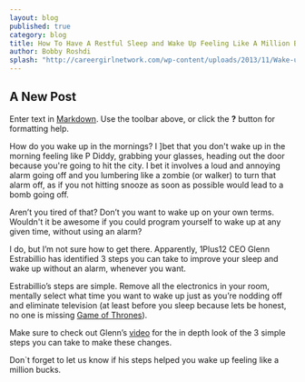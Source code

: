```yaml
---
layout: blog
published: true
category: blog
title: How To Have A Restful Sleep and Wake Up Feeling Like A Million Bucks
author: Bobby Roshdi
splash: "http://careergirlnetwork.com/wp-content/uploads/2013/11/Wake-up.jpg"
---
```


## A New Post

Enter text in [Markdown](http://daringfireball.net/projects/markdown/). Use the toolbar above, or click the **?** button for formatting help.


How do you wake up in the mornings? I ]bet that you don't wake up in the morning feeling like P Diddy, grabbing your glasses, heading out the door because you're going to hit the city. I bet it involves a loud and annoying alarm going off and you lumbering like a zombie (or walker) to turn that alarm off, as if you not hitting snooze as soon as possible would lead to a bomb going off.

Aren’t you tired of that? Don’t you want to wake up on your own terms. Wouldn't it be awesome if you could program yourself to wake up at any given time, without using an alarm?

I do, but I’m not sure how to get there. Apparently, 1Plus12 CEO Glenn Estrabillio has identified 3 steps you can take to improve your sleep and wake up without an alarm, whenever you want.

Estrabillio’s steps are simple. Remove all the electronics in your room, mentally select what time you want to wake up just as you’re nodding off and eliminate television (at least before you sleep because lets be honest, no one is missing [Game of Thrones](http://yourlegacy.co/Hodor-Bran-Stark-YL-Interview/#.UzmP6dx0UUs)).

 Make sure to check out Glenn’s [video](https://cr138.infusionsoft.com/app/linkClick/1581/1f555dadf79a4c47/25757/4603ca901b97ae85) for the in depth look of the 3 simple steps you can take to make these changes. 

Don`t forget to let us know if his steps helped you wake up feeling like a million bucks.